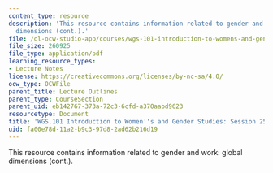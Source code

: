 ```yaml
---
content_type: resource
description: 'This resource contains information related to gender and work: global
  dimensions (cont.).'
file: /ol-ocw-studio-app/courses/wgs-101-introduction-to-womens-and-gender-studies-fall-2014/fa00e78d11a2b9c397d82ad62b216d19_MITWGS_101F14_Sess25.pdf
file_size: 260925
file_type: application/pdf
learning_resource_types:
- Lecture Notes
license: https://creativecommons.org/licenses/by-nc-sa/4.0/
ocw_type: OCWFile
parent_title: Lecture Outlines
parent_type: CourseSection
parent_uid: eb142767-373a-72c3-6cfd-a370aabd9623
resourcetype: Document
title: 'WGS.101 Introduction to Women''s and Gender Studies: Session 25 Lecture Outline'
uid: fa00e78d-11a2-b9c3-97d8-2ad62b216d19
---
```

This resource contains information related to gender and work: global dimensions (cont.).